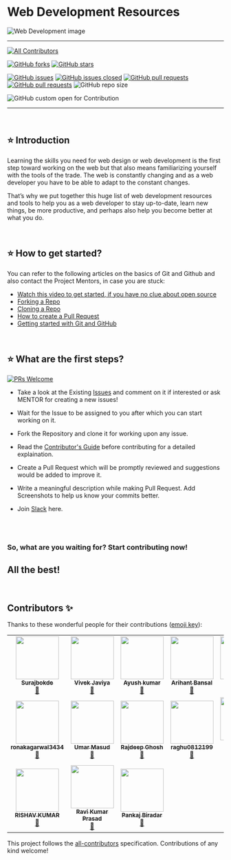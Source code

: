 # Web Development Resources
<!-- Banner -->
<div class="container-fluid">
  
![Web Development image](https://user-images.githubusercontent.com/49369387/102879167-6581dc00-446f-11eb-981a-3015fae7fb8c.jpg)

</div>

---

<!-- ALL-CONTRIBUTORS-BADGE:START - Do not remove or modify this section -->
[![All Contributors](https://img.shields.io/badge/Total_Contributors-16-orange.svg?style=flat-square)](#contributors-)
<!-- ALL-CONTRIBUTORS-BADGE:END -->
[![GitHub forks](https://img.shields.io/github/forks/Surajbokde/web-development-Resource.svg?style=social&label=Fork&maxAge=43200)](https://github.com/Surajbokde/web-development-Resource/network)
[![GitHub stars](https://img.shields.io/github/stars/Surajbokde/web-development-Resource.svg?style=social&label=Star&maxAge=43200)](https://github.com/Surajbokde/web-development-Resource/stargazers)


[![GitHub issues](https://img.shields.io/github/issues/Surajbokde/web-development-Resource.svg)](https://github.com/Surajbokde/web-development-Resource/issues)
[![GitHub issues closed](https://img.shields.io/github/issues-closed/Surajbokde/web-development-Resource.svg)](https://github.com/Surajbokde/web-development-Resource/issues?q=is%3Aissue+is%3Aclosed)
[![GitHub pull requests](https://img.shields.io/github/issues-pr/Surajbokde/web-development-Resource.svg)](https://github.com/Surajbokde/web-development-Resource/pulls)
[![GitHub pull requests](https://img.shields.io/github/issues-pr-closed/Surajbokde/web-development-Resource.svg)](https://github.com/Surajbokde/web-development-Resource/pulls?q=is%3Apr+is%3Aclosed)
![GitHub repo size](https://img.shields.io/github/repo-size/Surajbokde/web-development-Resource?color=yellow)

![GitHub custom open for Contribution](https://img.shields.io/static/v1?label=Open%20For&message=Contribution&color=%3CCOLOR%3E)

---

<br>

## ⭐ Introduction

Learning the skills you need for web design or web development is the first step toward working on the web but that also means familiarizing yourself with the tools of the trade. The web is constantly changing and as a web developer you have to be able to adapt to the constant changes. 

That’s why we put together this huge list of web development resources and tools to help you as a web developer to stay up-to-date, learn new things, be more productive, and perhaps also help you become better at what you do.

<br>

## ⭐ How to get started?

You can refer to the following articles on the basics of Git and Github and also contact the Project Mentors, in case you are stuck:

- [Watch this video to get started, if you have no clue about open source](https://youtu.be/SL5KKdmvJ1U)
- [Forking a Repo](https://help.github.com/en/github/getting-started-with-github/fork-a-repo)
- [Cloning a Repo](https://help.github.com/en/desktop/contributing-to-projects/creating-a-pull-request)
- [How to create a Pull Request](https://opensource.com/article/19/7/create-pull-request-github)
- [Getting started with Git and GitHub](https://towardsdatascience.com/getting-started-with-git-and-github-6fcd0f2d4ac6)

<br>

## ⭐ What are the first steps?

[![PRs Welcome](https://img.shields.io/badge/PRs-welcome-brightgreen.svg?style=flat-square)](http://makeapullrequest.com)

- Take a look at the Existing [Issues](https://github.com/Surajbokde/web-development-Resource/issues) and comment on it if interested or ask MENTOR for creating a new issues!
- Wait for the Issue to be assigned to you after which you can start working on it.
- Fork the Repository and clone it for working upon any issue.
- Read the [Contributor's Guide](https://github.com/Surajbokde/web-development-Resource/blob/main/contribution.md) before contributing for a detailed explaination.
- Create a Pull Request which will be promptly reviewed and suggestions would be added to improve it.
- Write a meaningful description while making Pull Request. Add Screenshots to help us know your commits better.

- Join [Slack](https://join.slack.com/t/kwocproject/shared_invite/zt-kkkyt6sj-hjge52TCZcv4THEg0paZLg) here.
<br>
<br>

### So, what are you waiting for? Start contributing now! 

## All the best!

<br>

## Contributors ✨

Thanks to these wonderful people for their contributions ([emoji key](https://allcontributors.org/docs/en/emoji-key)):

<!-- ALL-CONTRIBUTORS-LIST:START - Do not remove or modify this section -->
<!-- prettier-ignore-start -->
<!-- markdownlint-disable -->
<table>
  <tr>
    <td align="center"><a href="https://surajbokde.netlify.app/"><img src="https://avatars0.githubusercontent.com/u/66197682?v=4" width="100px;" alt=""/><br /><sub><b>Surajbokde</b></sub></a><br /><a href="https://github.com/Surajbokde/web-development-Resource/commits?author=Surajbokde" title="Documentation">📖</a></td>
    <td align="center"><a href="https://github.com/codewithvk"><img src="https://avatars1.githubusercontent.com/u/61119120?v=4" width="100px;" alt=""/><br /><sub><b>Vivek Javiya</b></sub></a><br /><a href="https://github.com/Surajbokde/web-development-Resource/commits?author=codewithvk" title="Documentation">📖</a></td>
    <td align="center"><a href="https://ayush7614.github.io/ayushportfolio.github.io/"><img src="https://avatars2.githubusercontent.com/u/67006255?v=4" width="100px;" alt=""/><br /><sub><b>Ayush kumar</b></sub></a><br /><a href="https://github.com/Surajbokde/web-development-Resource/commits?author=Ayush7614" title="Documentation">📖</a></td>
    <td align="center"><a href="https://arihantbansal.github.io/"><img src="https://avatars2.githubusercontent.com/u/17180950?v=4" width="100px;" alt=""/><br /><sub><b>Arihant Bansal</b></sub></a><br /><a href="https://github.com/Surajbokde/web-development-Resource/commits?author=arihantbansal" title="Documentation">📖</a></td>
    <td align="center"><a href="https://github.com/has12zen"><img src="https://avatars2.githubusercontent.com/u/57583693?v=4" width="100px;" alt=""/><br /><sub><b>has12zen</b></sub></a><br /><a href="https://github.com/Surajbokde/web-development-Resource/commits?author=has12zen" title="Documentation">📖</a></td>
    <td align="center"><a href="https://www.linkedin.com/in/nivedita-singh-195b6818a/"><img src="https://avatars3.githubusercontent.com/u/66518355?v=4" width="100px;" alt=""/><br /><sub><b>Nivedita Singh</b></sub></a><br /><a href="https://github.com/Surajbokde/web-development-Resource/commits?author=Nivedita967" title="Documentation">📖</a></td>
    <td align="center"><a href="https://sagar.ninja"><img src="https://avatars3.githubusercontent.com/u/54253848?v=4" width="100px;" alt=""/><br /><sub><b>Sagar Mittal</b></sub></a><br /><a href="https://github.com/Surajbokde/web-development-Resource/commits?author=sagarmittal1" title="Documentation">📖</a></td>
  </tr>
  <tr>
    <td align="center"><a href="https://github.com/ronakagarwal3434"><img src="https://avatars0.githubusercontent.com/u/60756098?v=4" width="100px;" alt=""/><br /><sub><b>ronakagarwal3434</b></sub></a><br /><a href="https://github.com/Surajbokde/web-development-Resource/commits?author=ronakagarwal3434" title="Documentation">📖</a></td>
    <td align="center"><a href="https://github.com/umar07"><img src="https://avatars1.githubusercontent.com/u/11666006?v=4" width="100px;" alt=""/><br /><sub><b>Umar Masud</b></sub></a><br /><a href="https://github.com/Surajbokde/web-development-Resource/commits?author=umar07" title="Documentation">📖</a></td>
    <td align="center"><a href="https://github.com/rajghosh2000"><img src="https://avatars2.githubusercontent.com/u/45513473?v=4" width="100px;" alt=""/><br /><sub><b>Rajdeep Ghosh</b></sub></a><br /><a href="https://github.com/Surajbokde/web-development-Resource/commits?author=rajghosh2000" title="Documentation">📖</a></td>
    <td align="center"><a href="https://github.com/raghu0812199"><img src="https://avatars1.githubusercontent.com/u/72986044?v=4" width="100px;" alt=""/><br /><sub><b>raghu0812199</b></sub></a><br /><a href="https://github.com/Surajbokde/web-development-Resource/commits?author=raghu0812199" title="Documentation">📖</a></td>
    <td align="center"><a href="https://github.com/prit108"><img src="https://avatars3.githubusercontent.com/u/63956555?v=4" width="100px;" alt=""/><br /><sub><b>Pritkumar Godhani</b></sub></a><br /><a href="https://github.com/Surajbokde/web-development-Resource/commits?author=prit108" title="Documentation">📖</a></td>
    <td align="center"><a href="https://maximilianschmelzer.com"><img src="https://avatars2.githubusercontent.com/u/24356384?v=4" width="100px;" alt=""/><br /><sub><b>Maximilian Schmelzer</b></sub></a><br /><a href="https://github.com/Surajbokde/web-development-Resource/commits?author=maximilianschmelzer" title="Documentation">📖</a></td>
    <td align="center"><a href="https://github.com/ineffable23"><img src="https://avatars0.githubusercontent.com/u/49369387?v=4" width="100px;" alt=""/><br /><sub><b>Harshita Verma</b></sub></a><br /><a href="https://github.com/Surajbokde/web-development-Resource/commits?author=ineffable23" title="Documentation">📖</a></td>
  </tr>
  <tr>
    <td align="center"><a href="http://hr1shu.pythonanywhere.com"><img src="https://avatars0.githubusercontent.com/u/57145318?v=4" width="100px;" alt=""/><br /><sub><b>RISHAV KUMAR</b></sub></a><br /><a href="https://github.com/Surajbokde/web-development-Resource/commits?author=hr1shu" title="Documentation">📖</a></td>
    <td align="center"><a href="https://github.com/Raviruler"><img src="https://avatars0.githubusercontent.com/u/53331170?v=4" width="100px;" alt=""/><br /><sub><b>Ravi Kumar Prasad</b></sub></a><br /><a href="https://github.com/Surajbokde/web-development-Resource/commits?author=Raviruler" title="Documentation">📖</a></td>
    <td align="center"><a href="https://github.com/pankaj892"><img src = "https://avatars3.githubusercontent.com/u/31444506?v=4" width="100px;" alt=""/><br/><sub><b>Pankaj Biradar</b></sub></a><br/><a href="https://github.com/Surajbokde/web-development-Resource/commits?author=pankaj892"
    title="Documentation">📖</a></td>
</tr>
</table>

<!-- markdownlint-enable -->
<!-- prettier-ignore-end -->
<!-- ALL-CONTRIBUTORS-LIST:END -->

This project follows the [all-contributors](https://github.com/all-contributors/all-contributors) specification. Contributions of any kind welcome!
